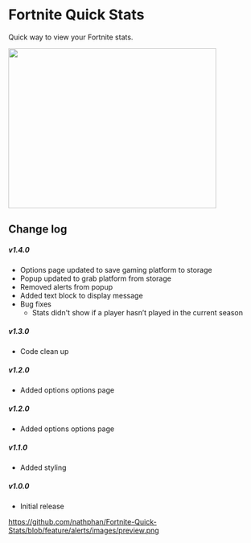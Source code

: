 # Fortnite Quick Stats

Quick way to view your Fortnite stats.

<img src="https://github.com/nathphan/Fortnite-Quick-Stats/images/preview.png" width="413" height="318">

## Change log

##### v1.4.0
- Options page updated to save gaming platform to storage
- Popup updated to grab platform from storage
- Removed alerts from popup
- Added text block to display message
- Bug fixes
  -  Stats didn't show if a player hasn’t played in the current season

##### v1.3.0
- Code clean up

##### v1.2.0
- Added options options page

##### v1.2.0
- Added options options page

##### v1.1.0
- Added styling

##### v1.0.0
- Initial release


https://github.com/nathphan/Fortnite-Quick-Stats/blob/feature/alerts/images/preview.png
